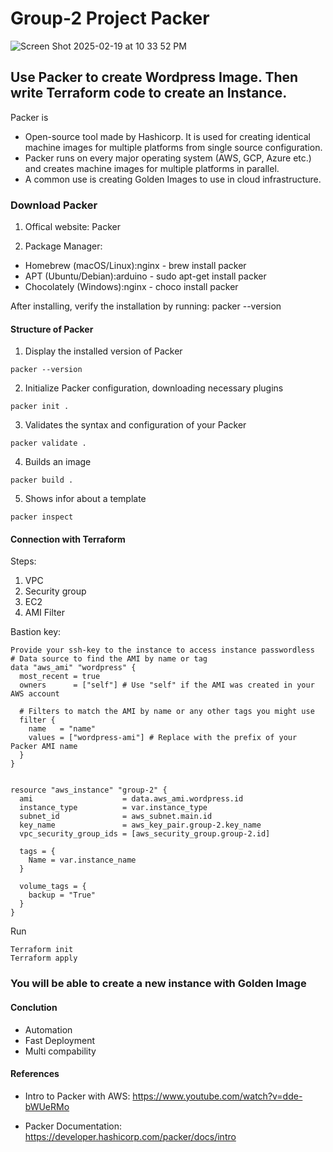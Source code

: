 # Group-2 Project Packer

![Screen Shot 2025-02-19 at 10 33 52 PM](https://github.com/user-attachments/assets/dba28787-fd3a-4972-950d-ffd78d8e1f52)

## Use Packer to create Wordpress Image. Then write Terraform code to create an Instance.

Packer is
* Open-source tool made by Hashicorp. It is used for creating identical machine images for multiple platforms from single source configuration.
* Packer runs on every major operating system (AWS, GCP, Azure etc.) and creates machine images for multiple platforms in parallel.
* A common use is creating Golden Images to use in cloud infrastructure.

  
### Download Packer 
1. Offical website: Packer 
[
](https://developer.hashicorp.com/packer/install)

2. Package Manager:
  * Homebrew (macOS/Linux):nginx - brew install packer
  * APT (Ubuntu/Debian):arduino - sudo apt-get install packer
  * Chocolately (Windows):nginx - choco install packer

After installing, verify the installation by running: packer --version


#### Structure of Packer
1. Display the installed version of Packer
```
packer --version   
```
2. Initialize Packer configuration, downloading necessary plugins
```
packer init .
```
3. Validates the syntax and configuration of your Packer
```
packer validate .
```
4. Builds an image
```
packer build .
```
5. Shows infor about a template
```
packer inspect
```
#### Connection with Terraform
Steps:
1. VPC
2. Security group
3. EC2
4. AMI Filter

Bastion key:
```
Provide your ssh-key to the instance to access instance passwordless
# Data source to find the AMI by name or tag
data "aws_ami" "wordpress" {
  most_recent = true
  owners      = ["self"] # Use "self" if the AMI was created in your AWS account

  # Filters to match the AMI by name or any other tags you might use
  filter {
    name   = "name"
    values = ["wordpress-ami"] # Replace with the prefix of your Packer AMI name
  }
}


resource "aws_instance" "group-2" {
  ami                    = data.aws_ami.wordpress.id
  instance_type          = var.instance_type
  subnet_id              = aws_subnet.main.id
  key_name               = aws_key_pair.group-2.key_name
  vpc_security_group_ids = [aws_security_group.group-2.id]

  tags = {
    Name = var.instance_name
  }

  volume_tags = {
    backup = "True"
  }
}
```

Run 
```
Terraform init
Terraform apply
```
### You will be able to create a new instance with Golden Image


#### Conclution 
* Automation
* Fast Deployment
* Multi compability
  
   
#### References 
* Intro to Packer with AWS:
  https://www.youtube.com/watch?v=dde-bWUeRMo

* Packer Documentation:
  https://developer.hashicorp.com/packer/docs/intro




